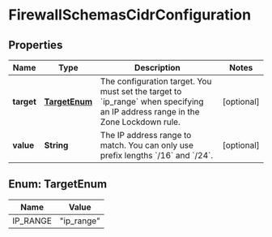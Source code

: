 

# FirewallSchemasCidrConfiguration


## Properties

| Name | Type | Description | Notes |
|------------ | ------------- | ------------- | -------------|
|**target** | [**TargetEnum**](#TargetEnum) | The configuration target. You must set the target to &#x60;ip_range&#x60; when specifying an IP address range in the Zone Lockdown rule. |  [optional] |
|**value** | **String** | The IP address range to match. You can only use prefix lengths &#x60;/16&#x60; and &#x60;/24&#x60;. |  [optional] |



## Enum: TargetEnum

| Name | Value |
|---- | -----|
| IP_RANGE | &quot;ip_range&quot; |



